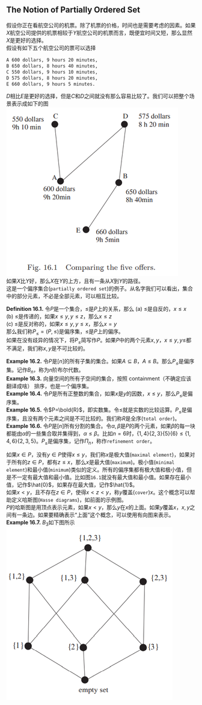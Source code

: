 ##  The Notion of Partially Ordered Set
假设你正在看航空公司的机票。除了机票的价格，时间也是需要考虑的因素。如果$X$航空公司提供的机票相较于$Y$航空公司的机票而言，既便宜时间又短，那么显然$X$是更好的选择。  
假设有如下五个航空公司的票可以选择
```
A 600 dollars, 9 hours 20 minutes,
B 650 dollars, 8 hours 40 minutes,
C 550 dollars, 9 hours 10 minutes,
D 575 dollars, 8 hours 20 minutes,
E 660 dollars, 9 hours 5 minutes.
```
$D$相比$E$是更好的选择，但是$C$和$D$之间就没有那么容易比较了。我们可以把整个场景表示成如下的图  
![](1601.png)  
如果$X$比$Y$好，那么$X$在$Y$的上方，且有一条从$X$到$Y$的路径。  
这是一个偏序集合(`partially ordered set`)的例子。从名字我们可以看出，集合中的部分元素，不必是全部元素，可以相互比较。

**Definition 16.1.** 令$P$是一个集合，$\leq$是$P$上的关系，那么
(a) $\leq$是自反的，$x\leq x$  
(b) $\leq$是传递的，如果$x\leq y, y\leq z$，那么$x\leq z$  
(c) $\leq$是反对称的，如果$x\leq y, y\leq x$，那么$x=y$  
那么我们称$P_\leq =(P,\leq)$是偏序集，$\leq$是$P$上的偏序。  
如果在没有歧异的情况下，将$P_\leq$简写作$P$。如果$P$中的两个元素$x,y$，$x\leq y, y\leq$都不满足，我们称$x,y$是不可比较的。

**Example 16.2.** 令$P$是$[n]$的所有子集的集合。如果$A\subseteq B$，$A\leq B$。那么$P_\leq$是偏序集。记作$B_n$，称为$n$阶布尔代数。  
**Example 16.3.** 向量空间的所有子空间的集合，按照 containment（不确定应该翻译成啥） 排序，也是一个偏序集。  
**Example 16.4.** 令$P$是所有正整数的集合，如果$x$是$y$的因数，$x\leq y$，那么$P_\leq$是偏序集。  
**Example 16.5.** 令$P=\bold{R}$，即实数集。令$\leq$就是实数的比较运算。$P_\leq$是偏序集，且没有两个元素之间是不可比较的。我们称$R$是全序(`total order`)。  
**Example 16.6.** 令$P$是$[n]$所有分割的集合。令$\alpha,\beta$是$P$的两个元素，如果$\beta$的每一块都能由$\alpha$的一些集合取并集得到，$\alpha\leq\beta$。比如$n=6$时，$\{1,4\}\{2,3\}\{5\}\{6\}\leq\{1,4,6\}\{2,3,5\}$。$P_\leq$是偏序集，记作$\Pi_n$，称作`refinement order`。

如果$x\in P$，没有$y\in P$使得$x\leq y$，我们称$x$是极大值(`maximal element`)，如果对于所有的$z\in P$，都有$z\leq x$，那么$x$是最大值(`maximum`)。极小值(`minimal element`)和最小值(`minimum`)类似的定义。所有的偏序集都有极大值和极小值，但是不一定有最大值和最小值。比如图`16.1`就没有最大值和最小值。如果存在最小值，记作$\hat{0}$，如果存在最大值，记作$\hat{1}$。  
如果$x< y$，且不存在$z\in P$，使得$x<z<y$，称$y$覆盖(`cover`)$x$。这个概念可以帮助定义哈斯图(`Hasse diagrams`)，如前面的示例图。  
$P$的哈斯图是用顶点表示元素，如果$x<y$，那么$y$在$x$的上面。如果$y$覆盖$x$，$x,y$之间有一条边。如果要精确表示“上面”这个概念，可以使用有向图来表示。  
**Example 16.7.** $B_3$如下图所示  
![](1602.png)

